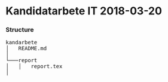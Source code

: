 # Kandidatarbete IT 2018-03-20

### Structure
<pre>
kandarbete
│   README.md
│
└───report
│   │   report.tex
│   
<pre>
